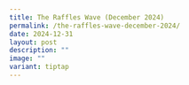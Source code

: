 ```yaml
---
title: The Raffles Wave (December 2024)
permalink: /the-raffles-wave-december-2024/
date: 2024-12-31
layout: post
description: ""
image: ""
variant: tiptap
---
```


